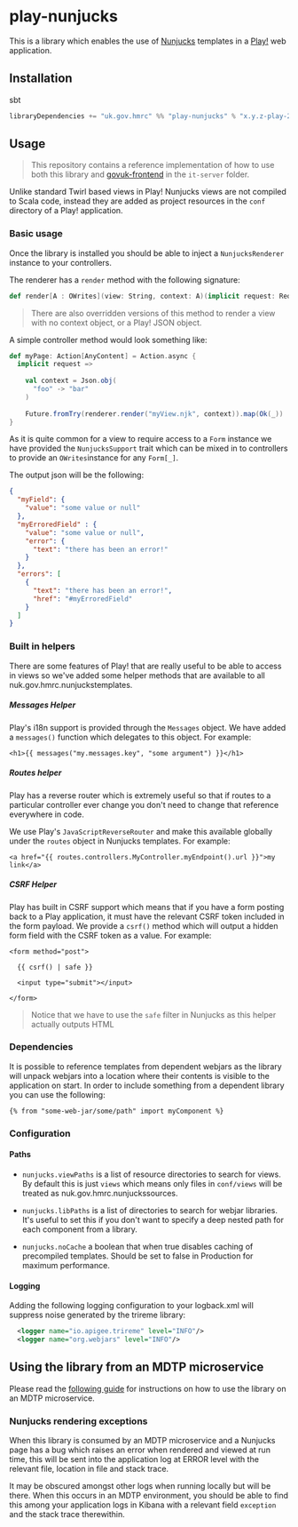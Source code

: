 # play-nunjucks

This is a library which enables the use of [Nunjucks](https://mozilla.github.io/uk.gov.hmrc.nunjucks/)
templates in a [Play!](https://www.playframework.com/) web application.

## Installation

sbt
```scala
libraryDependencies += "uk.gov.hmrc" %% "play-nunjucks" % "x.y.z-play-26"
```

## Usage

> This repository contains a reference implementation of how
to use both this library and [govuk-frontend](https://github.com/alphagov/govuk-frontend)
in the `it-server` folder.

Unlike standard Twirl based views in Play! Nunjucks views are
not compiled to Scala code, instead they are 
added as project resources in the `conf` directory of a Play!
application.

### Basic usage

Once the library is installed you should be able to inject a
`NunjucksRenderer` instance to your controllers.

The renderer has a `render` method with the following signature:

```scala
def render[A : OWrites](view: String, context: A)(implicit request: RequestHeader): Try[Html]
```

> There are also overridden versions of this method to render
a view with no context object, or a Play! JSON object.

A simple controller method would look something like:

```scala
def myPage: Action[AnyContent] = Action.async {
  implicit request =>
    
    val context = Json.obj(
      "foo" -> "bar"
    )
  
    Future.fromTry(renderer.render("myView.njk", context)).map(Ok(_))
}
```

As it is quite common for a view to require access to a `Form`
instance we have provided the `NunjucksSupport` trait which
can be mixed in to controllers to provide an `OWrites`instance
for any `Form[_]`.

The output json will be the following:

```json
{
  "myField": {
    "value": "some value or null"
  },
  "myErroredField" : {
    "value": "some value or null",
    "error": {
      "text": "there has been an error!"
    }
  },
  "errors": [
    {
      "text": "there has been an error!",
      "href": "#myErroredField"
    }
  ]
}
```

### Built in helpers

There are some features of Play! that are really useful to be
able to access in views so we've added some helper methods 
that are available to all nuk.gov.hmrc.nunjuckstemplates.

##### Messages Helper

Play's i18n support is provided through the `Messages` object.
We have added a `messages()` function which delegates to this
object. For example:

```nunjucks
<h1>{{ messages("my.messages.key", "some argument") }}</h1>
```

##### Routes helper

Play has a reverse router which is extremely useful so that
if routes to a particular controller ever change you don't
need to change that reference everywhere in code.

We use Play's `JavaScriptReverseRouter` and make this available
globally under the `routes` object in Nunjucks templates. For example:

```nunjucks
<a href="{{ routes.controllers.MyController.myEndpoint().url }}">my link</a>
```

##### CSRF Helper

Play has built in CSRF support which means that if you have a form
posting back to a Play application, it must have the relevant
CSRF token included in the form payload. We provide a `csrf()`
method which will output a hidden form field with the CSRF
token as a value. For example:

```nunjucks
<form method="post">

  {{ csrf() | safe }}
  
  <input type="submit"></input>
  
</form>
```

> Notice that we have to use the `safe` filter in Nunjucks as this
helper actually outputs HTML

### Dependencies

It is possible to reference templates from dependent webjars as
the library will unpack webjars into a location where their
contents is visible to the application on start. In order to
include something from a dependent library you can use the
following:

```nunjucks
{% from "some-web-jar/some/path" import myComponent %}
```

### Configuration
#### Paths
- `nunjucks.viewPaths` is a list of resource directories to search
for views. By default this is just `views` which means only files in
`conf/views` will be treated as nuk.gov.hmrc.nunjuckssources.

- `nunjucks.libPaths` is a list of directories to search
for webjar libraries. It's useful to set this if you don't want to
specify a deep nested path for each component from a library.

- `nunjucks.noCache` a boolean that when true disables caching of precompiled templates.
Should be set to false in Production for maximum performance.

#### Logging
Adding the following logging configuration to your logback.xml will suppress noise generated by the trireme library:

```xml
  <logger name="io.apigee.trireme" level="INFO"/>
  <logger name="org.webjars" level="INFO"/>
```

## Using the library from an MDTP microservice

Please read the [following guide](/docs/getting-started-mdtp.md) for instructions on how to use
the library on an MDTP microservice.

### Nunjucks rendering exceptions
When this library is consumed by an MDTP microservice and a Nunjucks
page has a bug which raises an error when rendered and viewed at run
time, this will be sent into the application log at ERROR level with
the relevant file, location in file and stack trace.

It may be obscured amongst other logs when running locally but will
be there. When this occurs in an MDTP environment, you should be
able to find this among your application logs in Kibana with a
relevant field `exception` and the stack trace therewithin.
